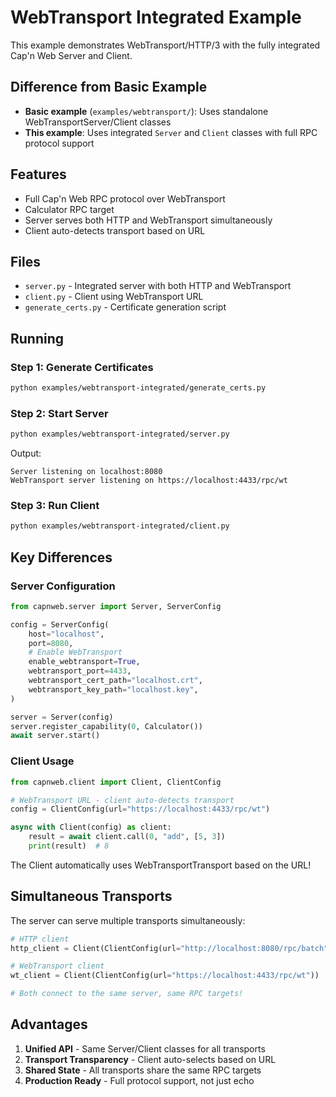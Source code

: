 # WebTransport Integrated Example

This example demonstrates WebTransport/HTTP/3 with the fully integrated Cap'n Web Server and Client.

## Difference from Basic Example

- **Basic example** (`examples/webtransport/`): Uses standalone WebTransportServer/Client classes
- **This example**: Uses integrated `Server` and `Client` classes with full RPC protocol support

## Features

- Full Cap'n Web RPC protocol over WebTransport
- Calculator RPC target
- Server serves both HTTP and WebTransport simultaneously
- Client auto-detects transport based on URL

## Files

- `server.py` - Integrated server with both HTTP and WebTransport
- `client.py` - Client using WebTransport URL
- `generate_certs.py` - Certificate generation script

## Running

### Step 1: Generate Certificates

```bash
python examples/webtransport-integrated/generate_certs.py
```

### Step 2: Start Server

```bash
python examples/webtransport-integrated/server.py
```

Output:
```
Server listening on localhost:8080
WebTransport server listening on https://localhost:4433/rpc/wt
```

### Step 3: Run Client

```bash
python examples/webtransport-integrated/client.py
```

## Key Differences

### Server Configuration

```python
from capnweb.server import Server, ServerConfig

config = ServerConfig(
    host="localhost",
    port=8080,
    # Enable WebTransport
    enable_webtransport=True,
    webtransport_port=4433,
    webtransport_cert_path="localhost.crt",
    webtransport_key_path="localhost.key",
)

server = Server(config)
server.register_capability(0, Calculator())
await server.start()
```

### Client Usage

```python
from capnweb.client import Client, ClientConfig

# WebTransport URL - client auto-detects transport
config = ClientConfig(url="https://localhost:4433/rpc/wt")

async with Client(config) as client:
    result = await client.call(0, "add", [5, 3])
    print(result)  # 8
```

The Client automatically uses WebTransportTransport based on the URL!

## Simultaneous Transports

The server can serve multiple transports simultaneously:

```python
# HTTP client
http_client = Client(ClientConfig(url="http://localhost:8080/rpc/batch"))

# WebTransport client
wt_client = Client(ClientConfig(url="https://localhost:4433/rpc/wt"))

# Both connect to the same server, same RPC targets!
```

## Advantages

1. **Unified API** - Same Server/Client classes for all transports
2. **Transport Transparency** - Client auto-selects based on URL
3. **Shared State** - All transports share the same RPC targets
4. **Production Ready** - Full protocol support, not just echo
